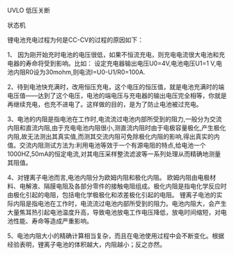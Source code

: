 UVLO 低压关断

状态机

锂电池充电过程为何是CC-CV的过程的原因如下：

1、 因为刚开始充时电池的电压很低，如果不恒流充电，则充电电流很大电池和充电器的寿命将受到影响。比如： 设定充电器输出电压U0=4V,电池电压U1=1 V,电池内阻R0设为30mohm,则电流I=U0-U1/R0=100A. 

2、待到电池快充满时，改用恒压充电，这个电压的恒压值，就是电池充满时的端电压值——达到了这个电压，电池的端电压与充电器的输出电压完全相等，你就是再继续充电，也充不进电了。这样做的目的，是为了防止电池被过充电。

3、电池的内阻是指电池在工作时,电流流过电池内部所受到的阻力,一般分为交流内阻和直流内阻,由于充电电池内阻很小,测直流内阻时由于电极容量极化,产生极化内阻,故无法测出其真实值,而测其交流内阻可免除极化内阻的影响,得出真实的内值。交流内阻测试方法为:利用电池等效于一个有源电阻的特点,给电池一个1000HZ,50mA的恒定电流,对其电压采样整流滤波等一系列处理从而精确地测量其阻值。   

4、对锂离子电池而言,电池内阻分为欧姆内阻和极化内阻。 欧姆内阻由电极材料、电解液、隔膜电阻及各部分零件的接触电阻组成。极化内阻是指电化学反应时由极化引起的电阻，包括电化学极极化和浓差极化引起的电阻。
锂离子电池的实际内阻是指电池在工作时，电流流过电池内部所受到的阻力。电池内阻大，会产生大量焦耳热引起电池温度升高，导致电池放电工作电压降低，放电时间缩短，对电池性能、寿命等造成严重影响。

5、电池内阻大小的精确计算相当复杂，而且在电池使用过程中会不断变化。根据经验表明，锂离子电池的体积越大，内阻越小；反之亦然。
